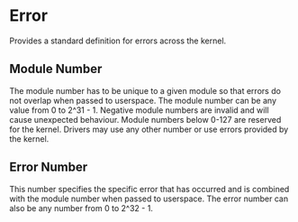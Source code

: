 # Error
Provides a standard definition for errors across the kernel.

## Module Number
The module number has to be unique to a given module so that errors do not overlap when passed to userspace. The module number can be any value from 0 to 2^31 - 1. Negative module numbers are invalid and will cause unexpected behaviour. Module numbers below 0-127 are reserved for the kernel. Drivers may use any other number or use errors provided by the kernel.

## Error Number
This number specifies the specific error that has occurred and is combined with the module number when passed to userspace. The error number can also be any number from 0 to 2^32 - 1.